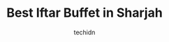 ---
layout: ampstory
image: https://i0.wp.com/ws.aproinov.com/wp-content/uploads/2025/03/cover-best-iftar-buffet-in-sharjah.jpg?resize=720,1280
author: techidn
featured: true
description: Experience an extraordinary Iftar buffet in Sharjah that offers tasty food, refreshing beverages and a festive ambiance.
title: Best Iftar Buffet in Sharjah
cover:
   title: Best Iftar Buffet in Sharjah
   subtitle: 
   background: https://ws.aproinov.com/wp-content/uploads/2025/03/cover-best-iftar-buffet-in-sharjah.jpg

pages:
 - layout: thirds
   top: <h1>1. Four Points by Sheraton</h1>
   middle: "<p>Experience an elegant sunset dinner which combines Arabic flavors and grilled meat and sweet delights.</p>"
   background: https://scontent.fcgk8-1.fna.fbcdn.net/v/t1.6435-9/180895314_4205874756144622_6803645070650439040_n.jpg?_nc_cat=111&ccb=1-7&_nc_sid=833d8c&_nc_ohc=-XIXbdbTqBgQ7kNvgHSo2jr&_nc_oc=Adgp45CSo76BeXR_DPFXnrrWZJ3PL-B9w7hLlNsOGJ8BwXPR1jrGZD8VmWW8v7H3VwKd3fFR31GTsAd7Re56HILf&_nc_zt=23&_nc_ht=scontent.fcgk8-1.fna&_nc_gid=AIysgbKfrCaJWkrMfQ384gf&oh=00_AYCVw-35rPuLguweV604-yfEFwOIh-lwCr5i3S8yj5WI1w&oe=67ECCDC4
   backgroundblur: true
   textcolor: "#ffffff"
 - layout: thirds
   top: <h1>2. Coral Beach Resort Sharjah</h1>
   middle: "<p>The beachfront garden features a buffet serving traditional food under a serene atmosphere.</p>"
   background: https://cdn.cobone.com/deals/uae/170570/170570%20image%201.webp?v=47
   backgroundblur: true
   textcolor: "#ffffff"
 - layout: thirds
   top: <h1>3. Red Castle Hotel</h1>
   middle: "<p>Affordable beachfront iftar with Arabic, international dishes, and delicious desserts.</p>"
   background: https://redcastlehotelsharjah.ae/wp-content/uploads/2025/01/20241101-MRS_2880.webp
   backgroundblur: true
   textcolor: "#ffffff"
 - layout: thirds
   top: <h1>Experience the Best Iftar in Sharjah</h1>
   middle: "<p>Several dining experiences in Sharjah feature traditional and international culinary delights that provide extraordinary Ramadan table experiences.</p>"
   background: https://mybayutcdn.bayut.com/mybayut/wp-content/uploads/iftar-in-sharjah-Cover-05-04-1.jpg
   backgroundblur: true
   textcolor: "#ffffff"

---